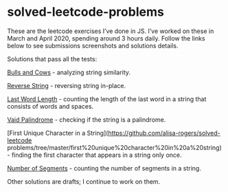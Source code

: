 # solved-leetcode-problems

These are the leetcode exercises I’ve done  in JS.
I’ve worked on these in March and April 2020, spending around 3 hours daily. 
Follow the links below to see submissions screenshots and solutions details.


Solutions that pass all the tests:


[Bulls and Cows](https://github.com/alisa-rogers/solved-leetcode-problems/tree/master/bulls%20and%20cows) - analyzing string similarity.


[Reverse String](https://github.com/alisa-rogers/solved-leetcode-problems/tree/master/reverse%20string) - reversing string in-place.


[Last Word Length](https://github.com/alisa-rogers/solved-leetcode-problems/tree/master/last%20word%20length) - counting the length of the last word in a string that consists of words and spaces.


[Vaid Palindrome](https://github.com/alisa-rogers/solved-leetcode-problems/tree/master/valid%20palindrome) - checking if the string is a palindrome.

[First Unique Character in a String](https://github.com/alisa-rogers/solved-leetcode problems/tree/master/first%20unique%20character%20in%20a%20string) - finding the first character that appears in a string only once.

[Number of Segments](https://github.com/alisa-rogers/solved-leetcode-problems/tree/master/number%20of%20segments%20in%20a%20string) - counting the number of segments in a string.

Other solutions are drafts; I continue to work on them.

